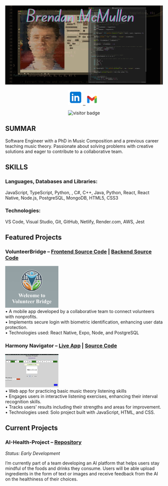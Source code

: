 ![Header](Brendan.jpg)

<p align="center">
  <a href="https://linkedin.com/in/brendangmcmullen/" target="_blank" rel="noopenernoreferrer"><img class="linkedin-icon" src="icons8-linkedin-48.png">&nbsp;&nbsp;</a>
  <a href="mailto:brendangmcmullen@gmail.com" target="_blank" rel="noopener noreferrer"><img height="35" src="./icons8-gmail-48.png"></a>&nbsp;&nbsp;
</p>


<p align="center">
  <img src="https://visitor-badge.laobi.icu/badge?page_id=bgmcmullen&left_color=green&right_color=red" width="110px" alt="visitor badge"/>
</p>

## SUMMAR
Software Engineer with a PhD in Music Composition and a previous career teaching music theory. Passionate about solving problems with creative solutions and eager to contribute to a collaborative team.
## SKILLS
### Languages, Databases and Libraries: 
JavaScript, TypeScript, Python, , C#, C++, Java, Python, React, React Native, Node.js, PostgreSQL, MongoDB, HTML5, CSS3
### Technologies: 
VS Code, Visual Studio, Git, GitHub, Netlify, Render.com, AWS, Jest

## Featured Projects

### VolunteerBridge – [Frontend Source Code](https://github.com/TechSpark-Solutions/VolunteerBridgeApp) | [Backend Source Code](https://github.com/TechSpark-Solutions/VolunteerBridge-AuthAPI)
<img src="VB-5.png" style='width: 170px;'>\
•	A mobile app developed by a collaborative team to connect volunteers with nonprofits.\
•	Implements secure login with biometric identification, enhancing user data protection.\
•	Technologies used: React Native, Expo, Node, and PostgreSQL

### Harmony Navigator – [Live App](https://bgmcmullen.github.io/harmony-navigator/) | [Source Code](https://github.com/bgmcmullen/harmony-navigator)
<img src="p1.png" style='width: 170px;'>\
•	Web app for practicing basic music theory listening skills\
•	Engages users in interactive listening exercises, enhancing their interval recognition skills.\
•	Tracks users’ results including their strengths and areas for improvement.\
•	Technologies used: Solo project built with JavaScript, HTML, and CSS.

## Current Projects

### AI-Health-Project – [Repository](https://github.com/bgmcmullen/AI-Health-Project)
*Status: Early Development*

I’m currently part of a team developing an AI platform that helps users stay mindful of the foods and drinks they consume. Users will be able upload ingredients in the form of text or images and receive feedback from the AI on the healthiness of their choices.
